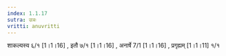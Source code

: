 ```yaml
---
index: 1.1.17
sutra: उञः
vritti: anuvritti
---
```


शाकल्यस्य ६/१ [1।1।16] ,  इतौ ७/१ [1।1।16]  , अनार्षे 7/1 [1।1।16] ,  प्रगृह्यम् [1।1।11] १/१